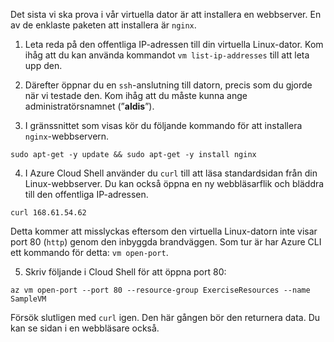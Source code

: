 Det sista vi ska prova i vår virtuella dator är att installera en webbserver. En av de enklaste paketen att installera är `nginx`.

1. Leta reda på den offentliga IP-adressen till din virtuella Linux-dator. Kom ihåg att du kan använda kommandot `vm list-ip-addresses` till att leta upp den.

2. Därefter öppnar du en `ssh`-anslutning till datorn, precis som du gjorde när vi testade den. Kom ihåg att du måste kunna ange administratörsnamnet (”**aldis**”).

3. I gränssnittet som visas kör du följande kommando för att installera `nginx`-webbservern.

```azurecli
sudo apt-get -y update && sudo apt-get -y install nginx
```

4. I Azure Cloud Shell använder du `curl` till att läsa standardsidan från din Linux-webbserver. Du kan också öppna en ny webbläsarflik och bläddra till den offentliga IP-adressen.

```azurecli
curl 168.61.54.62
```

Detta kommer att misslyckas eftersom den virtuella Linux-datorn inte visar port 80 (`http`) genom den inbyggda brandväggen. Som tur är har Azure CLI ett kommando för detta: `vm open-port`. 

5. Skriv följande i Cloud Shell för att öppna port 80:

```
az vm open-port --port 80 --resource-group ExerciseResources --name SampleVM
```

Försök slutligen med `curl` igen. Den här gången bör den returnera data. Du kan se sidan i en webbläsare också.



